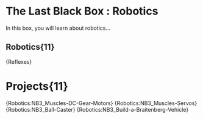 # The Last Black Box : Robotics
In this box, you will learn about robotics...

## Robotics{11}
{Reflexes}

# Projects{11}
{Robotics:NB3_Muscles-DC-Gear-Motors}
{Robotics:NB3_Muscles-Servos}
{Robotics:NB3_Ball-Caster}
{Robotics:NB3_Build-a-Braitenberg-Vehicle}
